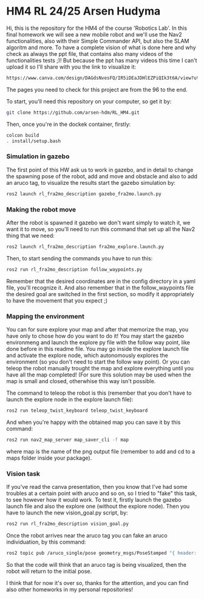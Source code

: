 # HM4 RL 24/25 Arsen Hudyma

Hi, this is the repository for the HM4 of the course 'Robotics Lab'. In this final homework we will see a new mobile robot and we'll use the Nav2 functionalities, also with their Simple Commander API, but also the SLAM algoritm and more.
To have a complete vision of what is done here and why check as always the ppt file, that contains also many videos of the functionalities tests ;)!
But because the ppt has many videos this time I can't upload it so I'll share with you the link to visualize it:
```bash
https://www.canva.com/design/DAGdsNvesFQ/IR5iDEaJDHlEZPiQIk3t6A/view?utm_content=DAGdsNvesFQ&utm_campaign=designshare&utm_medium=link2&utm_source=uniquelinks&utlId=h0b19a66833
```

The pages you need to check for this project are from the 96 to the end.

To start, you'll need this repository on your computer, so get it by:
```bash
git clone https://github.com/arsen-hdm/RL_HM4.git
```

Then, once you're in the dockek container, firstly:
```bash
colcon build
. install/setup.bash
```

### Simulation in gazebo
The first point of this HW ask us to work in gazebo, and in detail to change the spawning pose of the robot, add and move and obstacle and also to add an aruco tag, to visualize the results start the gazebo simulation by:
```bash
ros2 launch rl_fra2mo_description gazebo_fra2mo.launch.py
```

### Making the robot move
After the robot is spawned it gazebo we don't want simply to watch it, we want it to move, so you'll need to run this command that set up all the Nav2 thing that we need:
```bash
ros2 launch rl_fra2mo_description fra2mo_explore.launch.py
```

Then, to start sending the commands you have to run this:
```bash
ros2 run rl_fra2mo_description follow_waypoints.py
```

Remember that the desired coordinates are in the config directory in a yaml file, you'll recognize it. And also remember that in the follow_waypoints file the desired goal are switched in the first section, so modify it appropriately to have the movement that you expect ;)

### Mapping the environment
You can for sure explore your map and after that memorize the map, you have only to chose how do you want to do it! You may start the gazebo environmeng and launch the explore py file with the follow way point, like done before in this readme file. You may go inside the explore launch file and activate the explore node, which autonomously explores the environment (so you don't need to start the follow way point). Or you can teleop the robot manually trought the map and explore everything until you have all the map completed! (For sure this solution may be used when the map is small and closed, otherwhise this way isn't possible.

The command to teleop the robot is this (remember that you don't have to launch the explore node in the explore launch file):
```bash
ros2 run teleop_twist_keyboard teleop_twist_keyboard
```

And when you're happy with the obtained map you can save it by this command:
```bash
ros2 run nav2_map_server map_saver_cli -f map
```
where map is the name of the png output file (remember to add and cd to a maps folder inside your package).

### Vision task
If you've read the canva presentation, then you know that I've had some troubles at a certain point with aruco and so on, so I tried to "fake" this task, to see however how it would work.
To test it, firstly launch the gazebo launch file and also the explore one (without the explore node). Then you have to launch the new vision_goal.py script, by:
```bash
ros2 run rl_fra2mo_description vision_goal.py
```

Once the robot arrives near the aruco tag you can fake an aruco individuation, by this command:
```bash
ros2 topic pub /aruco_single/pose geometry_msgs/PoseStamped "{ header: { frame_id: 'map', stamp: {sec: 0, nanosec: 0}}, pose: { position: {x: 0.0, y: 0.0, z: 0.0}, orientation: {x: 0.0, y: 0.0, z: 0.0, w: 0.0}}}"
```

So that the code will think that an aruco tag is being visualized, then the robot will return to the initial pose.

I think that for now it's over so, thanks for the attention, and you can find also other homeworks in my personal repositories!
